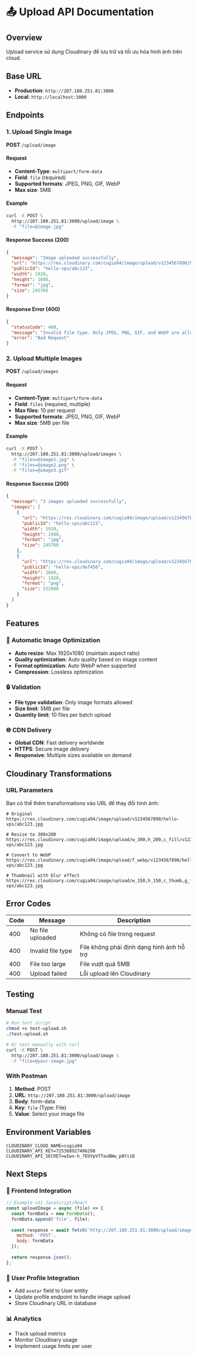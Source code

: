 # 📤 Upload API Documentation

## Overview
Upload service sử dụng Cloudinary để lưu trữ và tối ưu hóa hình ảnh trên cloud.

## Base URL
- **Production**: `http://207.180.251.81:3000`
- **Local**: `http://localhost:3000`

## Endpoints

### 1. Upload Single Image
**POST** `/upload/image`

#### Request
- **Content-Type**: `multipart/form-data`
- **Field**: `file` (required)
- **Supported formats**: JPEG, PNG, GIF, WebP
- **Max size**: 5MB

#### Example
```bash
curl -X POST \
  http://207.180.251.81:3000/upload/image \
  -F "file=@image.jpg"
```

#### Response Success (200)
```json
{
  "message": "Image uploaded successfully",
  "url": "https://res.cloudinary.com/cugia94/image/upload/v1234567890/hello-vps/abc123.jpg",
  "publicId": "hello-vps/abc123",
  "width": 1920,
  "height": 1080,
  "format": "jpg",
  "size": 245760
}
```

#### Response Error (400)
```json
{
  "statusCode": 400,
  "message": "Invalid file type. Only JPEG, PNG, GIF, and WebP are allowed.",
  "error": "Bad Request"
}
```

### 2. Upload Multiple Images
**POST** `/upload/images`

#### Request
- **Content-Type**: `multipart/form-data`
- **Field**: `files` (required, multiple)
- **Max files**: 10 per request
- **Supported formats**: JPEG, PNG, GIF, WebP
- **Max size**: 5MB per file

#### Example
```bash
curl -X POST \
  http://207.180.251.81:3000/upload/images \
  -F "files=@image1.jpg" \
  -F "files=@image2.png" \
  -F "files=@image3.gif"
```

#### Response Success (200)
```json
{
  "message": "3 images uploaded successfully",
  "images": [
    {
      "url": "https://res.cloudinary.com/cugia94/image/upload/v1234567890/hello-vps/abc123.jpg",
      "publicId": "hello-vps/abc123",
      "width": 1920,
      "height": 1080,
      "format": "jpg",
      "size": 245760
    },
    {
      "url": "https://res.cloudinary.com/cugia94/image/upload/v1234567891/hello-vps/def456.png",
      "publicId": "hello-vps/def456",
      "width": 1080,
      "height": 1920,
      "format": "png", 
      "size": 512000
    }
  ]
}
```

## Features

### 🎨 **Automatic Image Optimization**
- **Auto resize**: Max 1920x1080 (maintain aspect ratio)
- **Quality optimization**: Auto quality based on image content
- **Format optimization**: Auto WebP when supported
- **Compression**: Lossless optimization

### 🔒 **Validation**
- **File type validation**: Only image formats allowed
- **Size limit**: 5MB per file
- **Quantity limit**: 10 files per batch upload

### 🌐 **CDN Delivery**
- **Global CDN**: Fast delivery worldwide
- **HTTPS**: Secure image delivery
- **Responsive**: Multiple sizes available on demand

## Cloudinary Transformations

### URL Parameters
Bạn có thể thêm transformations vào URL để thay đổi hình ảnh:

```
# Original
https://res.cloudinary.com/cugia94/image/upload/v1234567890/hello-vps/abc123.jpg

# Resize to 300x200
https://res.cloudinary.com/cugia94/image/upload/w_300,h_200,c_fill/v1234567890/hello-vps/abc123.jpg

# Convert to WebP
https://res.cloudinary.com/cugia94/image/upload/f_webp/v1234567890/hello-vps/abc123.jpg

# Thumbnail with blur effect
https://res.cloudinary.com/cugia94/image/upload/w_150,h_150,c_thumb,g_face,e_blur:300/v1234567890/hello-vps/abc123.jpg
```

## Error Codes

| Code | Message | Description |
|------|---------|-------------|
| 400 | No file uploaded | Không có file trong request |
| 400 | Invalid file type | File không phải định dạng hình ảnh hỗ trợ |
| 400 | File too large | File vượt quá 5MB |
| 400 | Upload failed | Lỗi upload lên Cloudinary |

## Testing

### Manual Test
```bash
# Run test script
chmod +x test-upload.sh
./test-upload.sh

# Or test manually with curl
curl -X POST \
  http://207.180.251.81:3000/upload/image \
  -F "file=@your-image.jpg"
```

### With Postman
1. **Method**: POST
2. **URL**: `http://207.180.251.81:3000/upload/image`
3. **Body**: form-data
4. **Key**: `file` (Type: File)
5. **Value**: Select your image file

## Environment Variables

```env
CLOUDINARY_CLOUD_NAME=cugia94
CLOUDINARY_API_KEY=725368927496298
CLOUDINARY_API_SECRET=wIwx-h_7EUYpVfTauBWw_p8YiiQ
```

## Next Steps

### 📱 Frontend Integration
```javascript
// Example với JavaScript/React
const uploadImage = async (file) => {
  const formData = new FormData();
  formData.append('file', file);
  
  const response = await fetch('http://207.180.251.81:3000/upload/image', {
    method: 'POST',
    body: formData
  });
  
  return response.json();
};
```

### 🔗 User Profile Integration
- Add `avatar` field to User entity
- Update profile endpoint to handle image upload
- Store Cloudinary URL in database

### 📊 Analytics
- Track upload metrics
- Monitor Cloudinary usage
- Implement usage limits per user
